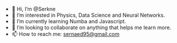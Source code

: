 - 👋 Hi, I’m @Serkne
- 👀 I’m interested in Physics, Data Science and Neural Networks.
- 🌱 I’m currently learning Numba and Javascript.
- 💞️ I’m looking to collaborate on anything that helps me learn more.
- 📫 How to reach me: sernaed95@gmail.com

<!---
Serkne/Serkne is a ✨ special ✨ repository because its `README.md` (this file) appears on your GitHub profile.
You can click the Preview link to take a look at your changes.
--->
